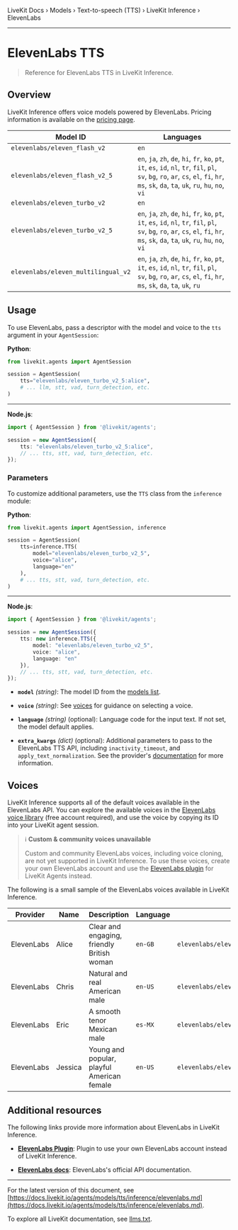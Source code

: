 LiveKit Docs › Models › Text-to-speech (TTS) › LiveKit Inference › ElevenLabs

---

# ElevenLabs TTS

> Reference for ElevenLabs TTS in LiveKit Inference.

## Overview

LiveKit Inference offers voice models powered by ElevenLabs. Pricing information is available on the [pricing page](https://livekit.io/pricing/inference#tts).

| Model ID | Languages |
| -------- | --------- |
| `elevenlabs/eleven_flash_v2` | `en` |
| `elevenlabs/eleven_flash_v2_5` | `en`, `ja`, `zh`, `de`, `hi`, `fr`, `ko`, `pt`, `it`, `es`, `id`, `nl`, `tr`, `fil`, `pl`, `sv`, `bg`, `ro`, `ar`, `cs`, `el`, `fi`, `hr`, `ms`, `sk`, `da`, `ta`, `uk`, `ru`, `hu`, `no`, `vi` |
| `elevenlabs/eleven_turbo_v2` | `en` |
| `elevenlabs/eleven_turbo_v2_5` | `en`, `ja`, `zh`, `de`, `hi`, `fr`, `ko`, `pt`, `it`, `es`, `id`, `nl`, `tr`, `fil`, `pl`, `sv`, `bg`, `ro`, `ar`, `cs`, `el`, `fi`, `hr`, `ms`, `sk`, `da`, `ta`, `uk`, `ru`, `hu`, `no`, `vi` |
| `elevenlabs/eleven_multilingual_v2` | `en`, `ja`, `zh`, `de`, `hi`, `fr`, `ko`, `pt`, `it`, `es`, `id`, `nl`, `tr`, `fil`, `pl`, `sv`, `bg`, `ro`, `ar`, `cs`, `el`, `fi`, `hr`, `ms`, `sk`, `da`, `ta`, `uk`, `ru` |

## Usage

To use ElevenLabs, pass a descriptor with the model and voice to the `tts` argument in your `AgentSession`:

**Python**:

```python
from livekit.agents import AgentSession

session = AgentSession(
    tts="elevenlabs/eleven_turbo_v2_5:alice",
    # ... llm, stt, vad, turn_detection, etc.
)

```

---

**Node.js**:

```typescript
import { AgentSession } from '@livekit/agents';

session = new AgentSession({
    tts: "elevenlabs/eleven_turbo_v2_5:alice",
    // ... tts, stt, vad, turn_detection, etc.
});

```

### Parameters

To customize additional parameters, use the `TTS` class from the `inference` module:

**Python**:

```python
from livekit.agents import AgentSession, inference

session = AgentSession(
    tts=inference.TTS(
        model="elevenlabs/eleven_turbo_v2_5", 
        voice="alice", 
        language="en"
    ),
    # ... tts, stt, vad, turn_detection, etc.
)

```

---

**Node.js**:

```typescript
import { AgentSession } from '@livekit/agents';

session = new AgentSession({
    tts: new inference.TTS({ 
        model: "elevenlabs/eleven_turbo_v2_5", 
        voice: "alice", 
        language: "en" 
    }),
    // ... tts, stt, vad, turn_detection, etc.
});

```

- **`model`** _(string)_: The model ID from the [models list](#models).

- **`voice`** _(string)_: See [voices](#voices) for guidance on selecting a voice.

- **`language`** _(string)_ (optional): Language code for the input text. If not set, the model default applies.

- **`extra_kwargs`** _(dict)_ (optional): Additional parameters to pass to the ElevenLabs TTS API, including `inactivity_timeout`, and `apply_text_normalization`. See the provider's [documentation](#additional-resources) for more information.

## Voices

LiveKit Inference supports all of the default voices available in the ElevenLabs API. You can explore the available voices in the [ElevenLabs voice library](https://elevenlabs.io/app/default-voices) (free account required), and use the voice by copying its ID into your LiveKit agent session.

> ℹ️ **Custom & community voices unavailable**
> 
> Custom and community ElevenLabs voices, including voice cloning, are not yet supported in LiveKit Inference. To use these voices, create your own ElevenLabs account and use the [ElevenLabs plugin](https://docs.livekit.io/agents/models/tts/plugins/elevenlabs.md) for LiveKit Agents instead.

The following is a small sample of the ElevenLabs voices available in LiveKit Inference.

| Provider | Name | Description | Language | ID |
| -------- | ---- | ----------- | -------- | -------- |
| ElevenLabs | Alice | Clear and engaging, friendly British woman | `en-GB` | `elevenlabs/eleven_turbo_v2_5:Xb7hH8MSUJpSbSDYk0k2` |
| ElevenLabs | Chris | Natural and real American male | `en-US` | `elevenlabs/eleven_turbo_v2_5:iP95p4xoKVk53GoZ742B` |
| ElevenLabs | Eric | A smooth tenor Mexican male | `es-MX` | `elevenlabs/eleven_turbo_v2_5:cjVigY5qzO86Huf0OWal` |
| ElevenLabs | Jessica | Young and popular, playful American female | `en-US` | `elevenlabs/eleven_turbo_v2_5:cgSgspJ2msm6clMCkdW9` |

## Additional resources

The following links provide more information about ElevenLabs in LiveKit Inference.

- **[ElevenLabs Plugin](https://docs.livekit.io/agents/models/tts/plugins/elevenlabs.md)**: Plugin to use your own ElevenLabs account instead of LiveKit Inference.

- **[ElevenLabs docs](https://elevenlabs.io/docs)**: ElevenLabs's official API documentation.

---


For the latest version of this document, see [https://docs.livekit.io/agents/models/tts/inference/elevenlabs.md](https://docs.livekit.io/agents/models/tts/inference/elevenlabs.md).

To explore all LiveKit documentation, see [llms.txt](https://docs.livekit.io/llms.txt).